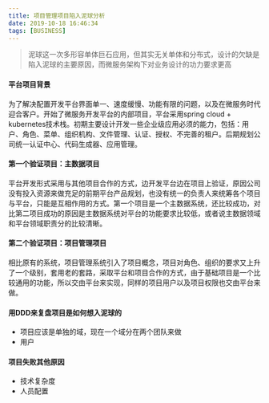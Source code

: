 ```yaml
---
title: 项目管理项目陷入泥球分析
date: 2019-10-18 16:46:34
tags: [BUSINESS]
---
```


> 泥球这一次多形容单体巨石应用，但其实无关单体和分布式，设计的欠缺是陷入泥球的主要原因，而微服务架构下对业务设计的功力要求更高

#### 平台项目背景

为了解决配置开发平台界面单一、速度缓慢、功能有限的问题，以及在微服务时代迎合客户。开始了微服务开发平台的内部项目，平台采用spring cloud + kubernetes技术栈。初期主要设计开发一些企业级应用必须的能力，包括：用户、角色、菜单、组织机构、文件管理、认证、授权、不完善的租户。后期规划公司统一认证中心、代码生成器、应用管理。

#### 第一个验证项目：主数据项目

平台开发形式采用与其他项目合作的方式，边开发平台边在项目上验证，原因公司没有投入资源来做充足的前期平台产品规划，也没有统一的负责人来统筹各个项目与平台，只能是互相作用的方式。第一个项目是一个主数据系统，还比较成功，对比第二项目成功的原因是主数据系统对平台的功能要求比较低，或者说主数据领域和平台领域职责分的比较清晰。

#### 第二个验证项目：项目管理项目

相比原有的系统，项目管理系统引入了项目概念，项目对角色、组织的要求又上升了一个级别，套用老的套路，采取平台和项目合作的方式，由于基础项目是一个比较通用的功能，所以交由平台来实现，同样的项目用户以及项目权限也交由平台来做。

#### 用DDD来复盘项目是如何想入泥球的

+ 项目应该是单独的域，现在一个域分在两个团队来做
+ 用户

#### 项目失败其他原因

+ 技术复杂度
+ 人员配置
